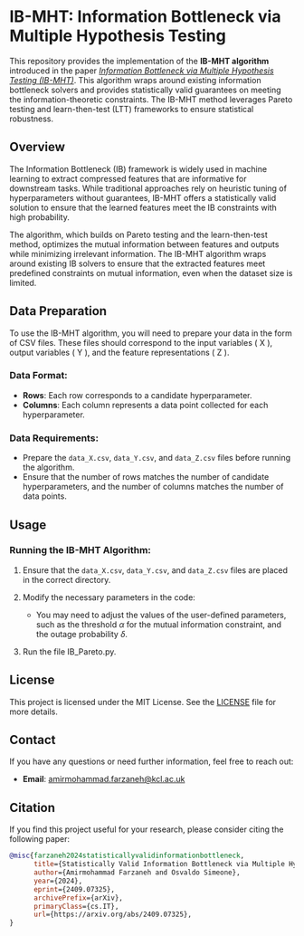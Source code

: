 # IB-MHT: Information Bottleneck via Multiple Hypothesis Testing

This repository provides the implementation of the **IB-MHT algorithm** introduced in the paper [_Information Bottleneck via Multiple Hypothesis Testing (IB-MHT)_](https://arxiv.org/abs/2409.07325). This algorithm wraps around existing information bottleneck solvers and provides statistically valid guarantees on meeting the information-theoretic constraints. The IB-MHT method leverages Pareto testing and learn-then-test (LTT) frameworks to ensure statistical robustness.

## Overview

The Information Bottleneck (IB) framework is widely used in machine learning to extract compressed features that are informative for downstream tasks. While traditional approaches rely on heuristic tuning of hyperparameters without guarantees, IB-MHT offers a statistically valid solution to ensure that the learned features meet the IB constraints with high probability.

The algorithm, which builds on Pareto testing and the learn-then-test method, optimizes the mutual information between features and outputs while minimizing irrelevant information. The IB-MHT algorithm wraps around existing IB solvers to ensure that the extracted features meet predefined constraints on mutual information, even when the dataset size is limited.


## Data Preparation

To use the IB-MHT algorithm, you will need to prepare your data in the form of CSV files. These files should correspond to the input variables \( X \), output variables \( Y \), and the feature representations \( Z \).

### Data Format:
- **Rows**: Each row corresponds to a candidate hyperparameter.
- **Columns**: Each column represents a data point collected for each hyperparameter.

### Data Requirements:
- Prepare the `data_X.csv`, `data_Y.csv`, and `data_Z.csv` files before running the algorithm.
- Ensure that the number of rows matches the number of candidate hyperparameters, and the number of columns matches the number of data points.

## Usage

### Running the IB-MHT Algorithm:

1. Ensure that the `data_X.csv`, `data_Y.csv`, and `data_Z.csv` files are placed in the correct directory.
   
2. Modify the necessary parameters in the code:
   - You may need to adjust the values of the user-defined parameters, such as the threshold $\alpha$ for the mutual information constraint, and the outage probability $\delta$.

3. Run the file IB_Pareto.py.


## License

This project is licensed under the MIT License. See the [LICENSE](LICENSE) file for more details.

## Contact

If you have any questions or need further information, feel free to reach out:

- **Email**: amirmohammad.farzaneh@kcl.ac.uk

## Citation

If you find this project useful for your research, please consider citing the following paper:

```bibtex
@misc{farzaneh2024statisticallyvalidinformationbottleneck,
      title={Statistically Valid Information Bottleneck via Multiple Hypothesis Testing}, 
      author={Amirmohammad Farzaneh and Osvaldo Simeone},
      year={2024},
      eprint={2409.07325},
      archivePrefix={arXiv},
      primaryClass={cs.IT},
      url={https://arxiv.org/abs/2409.07325}, 
}
```
